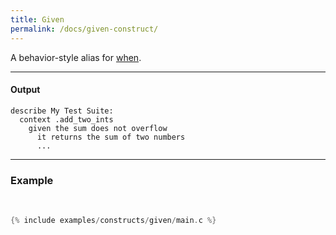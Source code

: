```yaml
---
title: Given
permalink: /docs/given-construct/
---
```


A behavior-style alias for <a href="/docs/when-construct">when</a>.

---

#### Output

```
describe My Test Suite:
  context .add_two_ints
    given the sum does not overflow
      it returns the sum of two numbers
      ...
```

---

### Example

<br />

```c
{% include examples/constructs/given/main.c %}
```